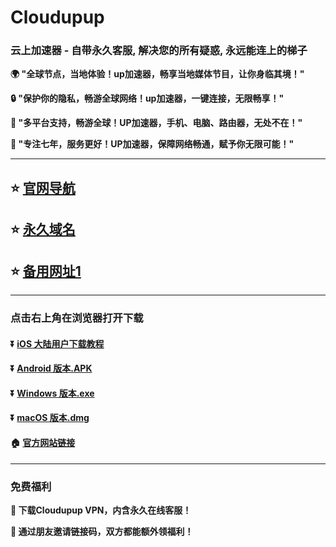 # Cloudupup
### 云上加速器 - 自带永久客服, 解决您的所有疑惑, 永远能连上的梯子

**:earth_africa: "全球节点，当地体验！up加速器，畅享当地媒体节目，让你身临其境！"**

**:lock: "保护你的隐私，畅游全球网络！up加速器，一键连接，无限畅享！"**

**:rocket: "多平台支持，畅游全球！UP加速器，手机、电脑、路由器，无处不在！"**

**:man: "专注七年，服务更好！UP加速器，保障网络畅通，赋予你无限可能！"**

---

## :star: [官网导航](https://cloudupup.net/)
## :star: [永久域名](cloudupup17.com)
## :star: [备用网址1](cloudupup01.org)

---
### 点击右上角在浏览器打开下载
#### :arrow_double_down: [iOS 大陆用户下载教程](https://help.cloudupup.net/ios/Shadowrocket.html)
#### :arrow_double_down: [Android 版本.APK](https://upup.dolink.live/az/cloudupup231111.apk)
#### :arrow_double_down: [Windows 版本.exe](https://upup.dolink.live/win/cloudupup_1.2.11.zip)
#### :arrow_double_down: [macOS 版本.dmg](https://upup.dolink.live/mac/cloudupup_1.2.11.dmg)
#### :house: [官方网站链接](https://cloudupup.net/)
---
### 免费福利
**:gift: 下载Cloudupup VPN，内含永久在线客服！**

**:gift: 通过朋友邀请链接码，双方都能额外领福利！**
